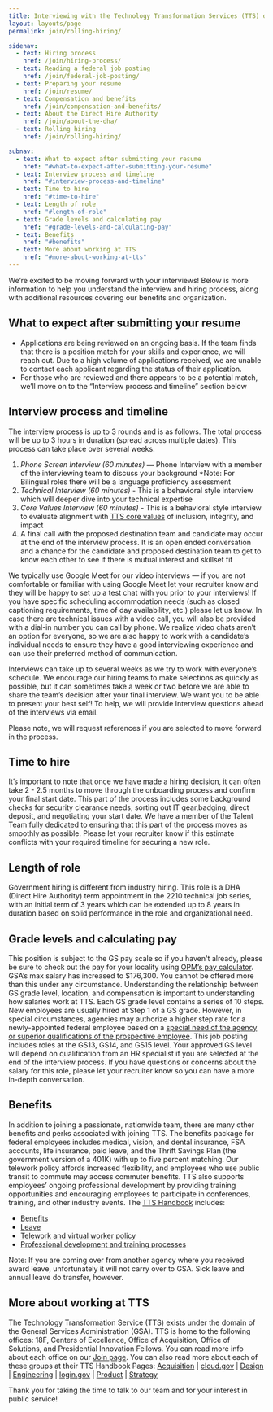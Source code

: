 ```yaml
---
title: Interviewing with the Technology Transformation Services (TTS) design team - TTS
layout: layouts/page
permalink: join/rolling-hiring/

sidenav:
  - text: Hiring process
    href: /join/hiring-process/
  - text: Reading a federal job posting
    href: /join/federal-job-posting/
  - text: Preparing your resume
    href: /join/resume/
  - text: Compensation and benefits
    href: /join/compensation-and-benefits/
  - text: About the Direct Hire Authority
    href: /join/about-the-dha/
  - text: Rolling hiring
    href: /join/rolling-hiring/

subnav:
  - text: What to expect after submitting your resume
    href: "#what-to-expect-after-submitting-your-resume"
  - text: Interview process and timeline
    href: "#interview-process-and-timeline"
  - text: Time to hire
    href: "#time-to-hire"
  - text: Length of role
    href: "#length-of-role"
  - text: Grade levels and calculating pay
    href: "#grade-levels-and-calculating-pay"
  - text: Benefits
    href: "#benefits"
  - text: More about working at TTS
    href: "#more-about-working-at-tts"
---
```


We’re excited to be moving forward with your interviews! Below is more information to help you understand the interview and hiring process, along with additional resources covering our benefits and organization.

## What to expect after submitting your resume
- Applications are being reviewed on an ongoing basis. If the team finds that there is a position match for your skills and experience, we will reach out. Due to a high volume of applications received, we are unable to contact each applicant regarding the status of their application.
- For those who are reviewed and there appears to be a potential match, we’ll move on to the “Interview process and timeline” section below

## Interview process and timeline
The interview process is up to 3 rounds and is as follows. The total process will be up to 3 hours in duration (spread across multiple dates). This process can take place over several weeks.
1. *Phone Screen Interview (60 minutes)* — Phone Interview with a member of the interviewing team to discuss your background
 *Note: For Bilingual roles there will be a language proficiency assessment
2. *Technical Interview (60 minutes)* - This is a behavioral style interview which will deeper dive into your technical expertise
3. *Core Values Interview (60 minutes)* - This is a behavioral style interview to evaluate alignment with [TTS core values](https://handbook.tts.gsa.gov/about-us/tts-history/) of inclusion, integrity, and impact
4. A final call with the proposed destination team and candidate may occur at the end of the interview process. It is an open ended conversation and a chance for the candidate and proposed destination team to get to know each other to see if there is mutual interest and skillset fit

We typically use Google Meet for our video interviews — if you are not comfortable or familiar with using Google Meet let your recruiter know and they will be happy to set up a test chat with you prior to your interviews! If you have specific scheduling accommodation needs (such as closed captioning requirements, time of day availability, etc.) please let us know.
In case there are technical issues with a video call, you will also be provided with a dial-in number you can call by phone.
We realize video chats aren’t an option for everyone, so we are also happy to work with a candidate’s individual needs to ensure they have a good interviewing experience and can use their preferred method of communication.

Interviews can take up to several weeks as we try to work with everyone’s schedule. We encourage our hiring teams to make selections as quickly as possible, but it can sometimes take a week or two before we are able to share the team’s decision after your final interview.
We want you to be able to present your best self! To help, we will provide Interview questions ahead of the interviews via email.  

Please note, we will request references if you are selected to move forward in the process.

## Time to hire
It’s important to note that once we have made a hiring decision, it can often take 2 - 2.5 months to move through the onboarding process and confirm your final start date. This part of the process includes some background checks for security clearance needs, sorting out IT gear,badging, direct deposit, and negotiating your start date. We have a member of the Talent Team fully dedicated to ensuring that this part of the process moves as smoothly as possible.
Please let your recruiter know if this estimate conflicts with your required timeline for securing a new role.

## Length of role
Government hiring is different from industry hiring. This role is a DHA (Direct Hire Authority) term appointment in the 2210 technical job series, with an initial term of 3 years which can be extended up to 8 years in duration based on solid performance in the role and organizational need.

## Grade levels and calculating pay
This position is subject to the GS pay scale so if you haven't already, please be sure to check out the pay for your locality using [OPM’s pay calculator](https://www.opm.gov/policy-data-oversight/pay-leave/salaries-wages/2022/general-schedule-gs-salary-calculator/). GSA’s max salary has increased to $176,300. You cannot be offered more than this under any circumstance.
Understanding the relationship between GS grade level, location, and compensation is important to understanding how salaries work at TTS.
Each GS grade level contains a series of 10 steps. New employees are usually hired at Step 1 of a GS grade. However, in special circumstances, agencies may authorize a higher step rate for a newly-appointed federal employee based on a [special need of the agency or superior qualifications of the prospective employee](https://www.opm.gov/policy-data-oversight/pay-leave/pay-administration/fact-sheets/superior-qualifications-and-special-needs-pay-setting-authority/).
This job posting includes roles at the GS13, GS14, and GS15 level. Your approved GS level will depend on qualification from an HR specialist if you are selected at the end of the interview process.
If you have questions or concerns about the salary for this role, please let your recruiter know so you can have a more in-depth conversation.

## Benefits
In addition to joining a passionate, nationwide team, there are many other benefits and perks associated with joining TTS.
The benefits package for federal employees includes medical, vision, and dental insurance, FSA accounts, life insurance, paid leave, and the Thrift Savings Plan (the government version of a 401K) with up to five percent matching. Our telework policy affords increased flexibility, and employees who use public transit to commute may access commuter benefits.
TTS also supports employees’ ongoing professional development by providing training opportunities and encouraging employees to participate in conferences, training, and other industry events.
The [TTS Handbook](https://handbook.18f.gov/) includes:
- [Benefits](https://handbook.18f.gov/benefits/)
- [Leave](https://handbook.18f.gov/benefits/#leave)
- [Telework and virtual worker policy](https://handbook.18f.gov/telework/)
- [Professional development and training processes](https://handbook.18f.gov/attending-conferences/)

Note: If you are coming over from another agency where you received award leave, unfortunately it will not carry over to GSA. Sick leave and annual leave do transfer, however.

## More about working at TTS
The Technology Transformation Service (TTS) exists under the domain of the General Services Administration (GSA). TTS is home to the following offices: 18F, Centers of Excellence, Office of Acquisition, Office of Solutions, and Presidential Innovation Fellows. You can read more info about each office on our [Join page](https://join.tts.gsa.gov/tts-offices/).
You can also read more about each of these groups at their TTS Handbook Pages:
 [Acquisition](https://handbook.18f.gov/acqstack/) | [cloud.gov](https://cloud.gov/) | [Design](https://handbook.18f.gov/design/) | [Engineering](https://handbook.18f.gov/engineering/) | [login.gov](https://login.gov/) | [Product](https://handbook.18f.gov/product/) | [Strategy ](https://handbook.18f.gov/strategy/)

Thank you for taking the time to talk to our team
and for your interest in public service!
